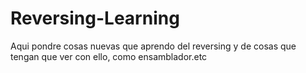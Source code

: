 # Reversing-Learning
Aqui pondre cosas nuevas que aprendo del reversing y de cosas que tengan que ver con ello, como ensamblador.etc
